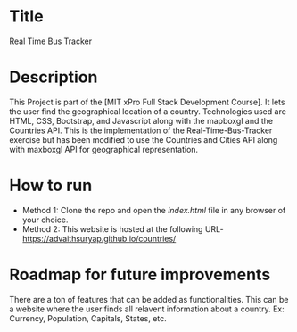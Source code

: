# Title
Real Time Bus Tracker
# Description
This Project is part of the [MIT xPro Full Stack Development Course]. It lets the user find the geographical location of a country.
Technologies used are HTML, CSS, Bootstrap, and Javascript along with the mapboxgl and the Countries API. This is the implementation of the Real-Time-Bus-Tracker exercise but has been modified to use the Countries and Cities API along with maxboxgl API for geographical representation.

# How to run
* Method 1: Clone the repo and open the _index.html_ file in any browser of your choice.
* Method 2: This website is hosted at the following URL- https://advaithsuryap.github.io/countries/

# Roadmap for future improvements
There are a ton of features that can be added as functionalities. This can be a website where the user finds all relavent information about a country. Ex: Currency, Population, Capitals, States, etc. 
